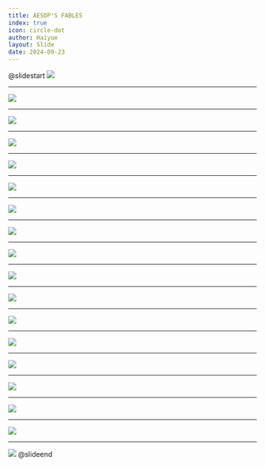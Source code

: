 ```yaml
---
title: AESOP'S FABLES
index: true
icon: circle-dot
author: Haiyue
layout: Slide
date: 2024-09-23
---
```

 
@slidestart
![](https://raw.githubusercontent.com/yclord/reading/refs/heads/master/english/Level-S/AESOP'S%20FABLES/001.webp)

---

![](https://raw.githubusercontent.com/yclord/reading/refs/heads/master/english/Level-S/AESOP'S%20FABLES/002.webp)

---

![](https://raw.githubusercontent.com/yclord/reading/refs/heads/master/english/Level-S/AESOP'S%20FABLES/003.webp)

---

![](https://raw.githubusercontent.com/yclord/reading/refs/heads/master/english/Level-S/AESOP'S%20FABLES/004.webp)

---

![](https://raw.githubusercontent.com/yclord/reading/refs/heads/master/english/Level-S/AESOP'S%20FABLES/005.webp)

---

![](https://raw.githubusercontent.com/yclord/reading/refs/heads/master/english/Level-S/AESOP'S%20FABLES/006.webp)

---

![](https://raw.githubusercontent.com/yclord/reading/refs/heads/master/english/Level-S/AESOP'S%20FABLES/007.webp)

---

![](https://raw.githubusercontent.com/yclord/reading/refs/heads/master/english/Level-S/AESOP'S%20FABLES/008.webp)

---

![](https://raw.githubusercontent.com/yclord/reading/refs/heads/master/english/Level-S/AESOP'S%20FABLES/009.webp)

---

![](https://raw.githubusercontent.com/yclord/reading/refs/heads/master/english/Level-S/AESOP'S%20FABLES/010.webp)

---

![](https://raw.githubusercontent.com/yclord/reading/refs/heads/master/english/Level-S/AESOP'S%20FABLES/011.webp)

---

![](https://raw.githubusercontent.com/yclord/reading/refs/heads/master/english/Level-S/AESOP'S%20FABLES/012.webp)

---

![](https://raw.githubusercontent.com/yclord/reading/refs/heads/master/english/Level-S/AESOP'S%20FABLES/013.webp)

---

![](https://raw.githubusercontent.com/yclord/reading/refs/heads/master/english/Level-S/AESOP'S%20FABLES/014.webp)

---

![](https://raw.githubusercontent.com/yclord/reading/refs/heads/master/english/Level-S/AESOP'S%20FABLES/015.webp)

---

![](https://raw.githubusercontent.com/yclord/reading/refs/heads/master/english/Level-S/AESOP'S%20FABLES/016.webp)

---

![](https://raw.githubusercontent.com/yclord/reading/refs/heads/master/english/Level-S/AESOP'S%20FABLES/017.webp)

---

![](https://raw.githubusercontent.com/yclord/reading/refs/heads/master/english/Level-S/AESOP'S%20FABLES/018.webp)
@slideend